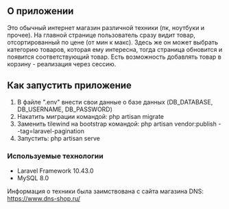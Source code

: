 
## О приложении

Это обычный интернет магазин различной техники (пк, ноутбуки и прочее). На главной странице пользователь сразу видит товар, отсортированный по цене (от мин к макс). Здесь же он может выбрать категорию товаров, которая ему интересна, тогда страница обновится и появится соответствующий товар. Есть возможность добавлять товар в корзину - реализация через сессию.

## Как запустить приложение

1. В файле ".env" внести свои данные о базе данных (DB_DATABASE, DB_USERNAME, DB_PASSWORD)
2. Накатить миграции командой: php artisan migrate
3. Заменить tilewind на bootstrap командой: php artisan vendor:publish --tag=laravel-pagination
4. Запустить: php artisan serve


### Используемые технологии

- Laravel Framework 10.43.0
- MySQL 8.0


Информация о техники была заимствована с сайта магазина DNS: https://www.dns-shop.ru/
